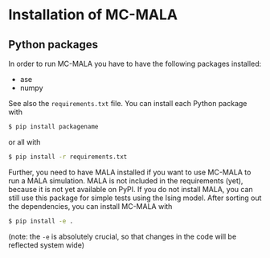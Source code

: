 # Installation of MC-MALA

## Python packages

In order to run MC-MALA you have to have the following packages installed:

* ase
* numpy

See also the `requirements.txt` file.
You can install each Python package with

```sh
$ pip install packagename
```

or all with

```sh
$ pip install -r requirements.txt
```

Further, you need to have MALA installed if you want to use MC-MALA to run
a MALA simulation. MALA is not included in the requirements (yet), because it
is not yet available on PyPI. If you do not install MALA, you can still
use this package for simple tests using the Ising model.
After sorting out the dependencies, you can install MC-MALA with 

```sh
$ pip install -e .
```

(note: the `-e` is absolutely crucial, so that changes in the code will be
reflected system wide)
